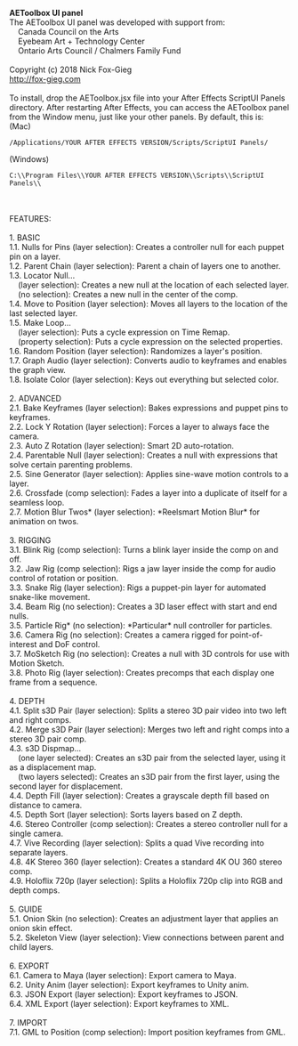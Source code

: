 <b>AEToolbox UI panel</b><br>
The AEToolbox UI panel was developed with support from:<br>
&nbsp;&nbsp;&nbsp;&nbsp;Canada Council on the Arts<br>
&nbsp;&nbsp;&nbsp;&nbsp;Eyebeam Art + Technology Center<br>
&nbsp;&nbsp;&nbsp;&nbsp;Ontario Arts Council / Chalmers Family Fund<br>
<br>
Copyright (c) 2018 Nick Fox-Gieg<br>
http://fox-gieg.com<br>
<br>
To install, drop the AEToolbox.jsx file into your After Effects ScriptUI Panels directory. After restarting After Effects, you can access the AEToolbox panel from the Window menu, just like your other panels. By default, this is:<br>
(Mac)<br>
```
/Applications/YOUR AFTER EFFECTS VERSION/Scripts/ScriptUI Panels/
```
(Windows)<br>
```
C:\\Program Files\\YOUR AFTER EFFECTS VERSION\\Scripts\\ScriptUI Panels\\
```
<br>
<br>
FEATURES:<br>
<br>
1. BASIC<br>
1.1. Nulls for Pins (layer selection): Creates a controller null for each puppet pin on a layer. <br>
1.2. Parent Chain (layer selection): Parent a chain of layers one to another.<br>
1.3. Locator Null...<br>
&nbsp;&nbsp;&nbsp;&nbsp;(layer selection): Creates a new null at the location of each selected layer.<br>
&nbsp;&nbsp;&nbsp;&nbsp;(no selection): Creates a new null in the center of the comp. <br>
1.4. Move to Position (layer selection): Moves all layers to the location of the last selected layer.<br>
1.5. Make Loop...<br>
&nbsp;&nbsp;&nbsp;&nbsp;(layer selection): Puts a cycle expression on Time Remap.<br>
&nbsp;&nbsp;&nbsp;&nbsp;(property selection): Puts a cycle expression on the selected properties.<br>
1.6. Random Position (layer selection): Randomizes a layer's position.<br>
1.7. Graph Audio (layer selection): Converts audio to keyframes and enables the graph view.<br>
1.8. Isolate Color (layer selection): Keys out everything but selected color.<br>
<br>
2. ADVANCED<br>
2.1. Bake Keyframes (layer selection): Bakes expressions and puppet pins to keyframes.<br>
2.2. Lock Y Rotation (layer selection): Forces a layer to always face the camera.<br>
2.3. Auto Z Rotation (layer selection): Smart 2D auto-rotation.<br>
2.4. Parentable Null (layer selection): Creates a null with expressions that solve certain parenting problems. <br>
2.5. Sine Generator (layer selection): Applies sine-wave motion controls to a layer.  <br>
2.6. Crossfade (comp selection): Fades a layer into a duplicate of itself for a seamless loop.<br>
2.7. Motion Blur Twos* (layer selection): *Reelsmart Motion Blur* for animation on twos.<br>
<br>
3. RIGGING<br>
3.1. Blink Rig (comp selection): Turns a blink layer inside the comp on and off.  <br>
3.2. Jaw Rig (comp selection): Rigs a jaw layer inside the comp for audio control of rotation or position.<br>
3.3. Snake Rig (layer selection): Rigs a puppet-pin layer for automated snake-like movement.<br>
3.4. Beam Rig (no selection): Creates a 3D laser effect with start and end nulls.<br>
3.5. Particle Rig* (no selection): *Particular* null controller for particles.<br>
3.6. Camera Rig (no selection): Creates a camera rigged for point-of-interest and DoF control. <br>
3.7. MoSketch Rig (no selection): Creates a null with 3D controls for use with Motion Sketch.<br>
3.8. Photo Rig (layer selection): Creates precomps that each display one frame from a sequence.<br>
<br>
4. DEPTH<br>
4.1. Split s3D Pair (layer selection): Splits a stereo 3D pair video into two left and right comps.<br>
4.2. Merge s3D Pair (layer selection): Merges two left and right comps into a stereo 3D pair comp.<br>
4.3. s3D Dispmap...<br>
&nbsp;&nbsp;&nbsp;&nbsp;(one layer selected): Creates an s3D pair from the selected layer, using it as a displacement map.<br>
&nbsp;&nbsp;&nbsp;&nbsp;(two layers selected): Creates an s3D pair from the first layer, using the second layer for displacement.<br>
4.4. Depth Fill (layer selection): Creates a grayscale depth fill based on distance to camera.<br>
4.5. Depth Sort (layer selection): Sorts layers based on Z depth.<br>
4.6. Stereo Controller (comp selection): Creates a stereo controller null for a single camera.<br>
4.7. Vive Recording (layer selection): Splits a quad Vive recording into separate layers.<br>
4.8. 4K Stereo 360 (layer selection): Creates a standard 4K OU 360 stereo comp.<br>
4.9. Holoflix 720p (layer selection): Splits a Holoflix 720p clip into RGB and depth comps.<br>
<br>
5. GUIDE<br>
5.1. Onion Skin (no selection): Creates an adjustment layer that applies an onion skin effect.<br>
5.2. Skeleton View (layer selection): View connections between parent and child layers.<br>
<br>
6. EXPORT<br>
6.1. Camera to Maya (layer selection): Export camera to Maya.<br>
6.2. Unity Anim (layer selection): Export keyframes to Unity anim.<br>
6.3. JSON Export (layer selection): Export keyframes to JSON.<br>
6.4. XML Export (layer selection): Export keyframes to XML.<br>
<br>
7. IMPORT<br>
7.1. GML to Position (comp selection): Import position keyframes from GML.
